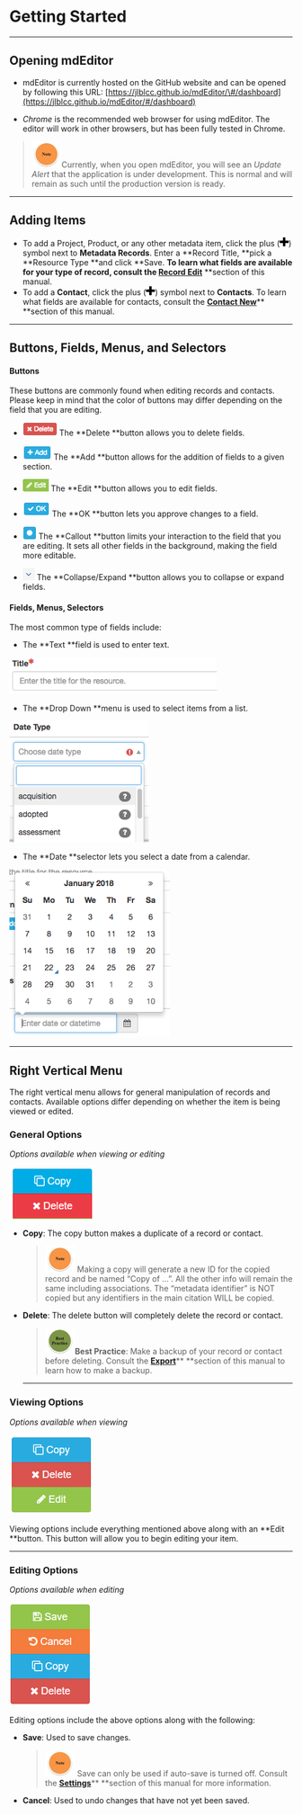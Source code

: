 # Getting Started

---

## Opening mdEditor

* mdEditor is currently hosted on the GitHub website and can be opened by following this URL: [https://jlblcc.github.io/mdEditor/\#/dashboard](https://jlblcc.github.io/mdEditor/#/dashboard)

* _Chrome_ is the recommended web browser for using mdEditor. The editor will work in other browsers, but has been fully tested in Chrome.

> ![](/assets/note_small.png)Currently, when you open mdEditor, you will see an _Update Alert_ that the application is under development. This is normal and will remain as such until the production version is ready.

---

## Adding Items

* To add a Project, Product, or any other metadata item, click the plus \(![](/assets/symbol_plus_16.png)\) symbol next to **Metadata Records**. Enter a **Record Title, **pick a **Resource Type **and click **Save. **To learn what fields are available for your type of record, consult the [**Record Edit**](/record\edit.md)** **section of this manual.
* To add a **Contact**, click the plus \(![](/assets/symbol_plus_16.png)\) symbol next to **Contacts**. To learn what fields are available for contacts, consult the [**Contact New**](/contact\new.md)** **section of this manual.

---

## Buttons, Fields, Menus, and Selectors

#### Buttons

These buttons are commonly found when editing records and contacts. Please keep in mind that the color of buttons may differ depending on the field that you are editing.

* ![](/assets/delete_button.png) The **Delete **button allows you to delete fields.
* ![](/assets/add_button.png) The **Add **button allows for the addition of fields to a given section.

* ![](/assets/edit_field_button.png) The **Edit **button allows you to edit fields.

* ![](/assets/ok_button.png) The **OK **button lets you approve changes to a field.

* ![](/assets/callout_button.png) The **Callout **button limits your interaction to the field that you are editing. It sets all other fields in the background, making the field more editable.

* ![](/assets/expand_collapse_button.png) The **Collapse/Expand **button allows you to collapse or expand fields.

#### Fields, Menus, Selectors

The most common type of fields include:

* The **Text **field is used to enter text.

![](/assets/text_field.png)

* The **Drop Down **menu is used to select items from a list.

![](/assets/drop_down_menu.png)

* The **Date **selector lets you select a date from a calendar.

![](/assets/date_selector.png)

---

## Right Vertical Menu

The right vertical menu allows for general manipulation of records and contacts. Available options differ depending on whether the item is being viewed or edited.

### General Options

_Options available when viewing or editing_

![](/assets/copy_edit.png)

* **Copy**: The copy button makes a duplicate of a record or contact.
  > ![](/assets/note_small.png) Making a copy will generate a new ID for the copied record and be named “Copy of …”. All the other info will remain the same including associations. The “metadata identifier” is NOT copied but any identifiers in the main citation WILL be copied.
* **Delete**: The delete button will completely delete the record or contact.

  > ![](/assets/best_practice_small.png)**Best Practice**: Make a backup of your record or contact before deleting. Consult the [**Export**](/export.md)** **section of this manual to learn how to make a backup.

  ---

### Viewing Options

_Options available when viewing_

![](/assets/right_vertical_menu_view.png)

Viewing options include everything mentioned above along with an **Edit **button. This button will allow you to begin editing your item.

---

### Editing Options

_Options available when editing_

![](/assets/right_vertical_menu_edit.png)

Editing options include the above options along with the following:

* **Save**: Used to save changes. 
  > ![](/assets/note_small.png) Save can only be used if auto-save is turned off. Consult the [**Settings**](/settings.md)** **section of this manual for more information.
* **Cancel**: Used to undo changes that have not yet been saved.



